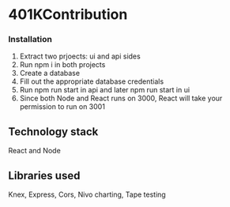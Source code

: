 # 401KContribution

### Installation

1. Extract two prjoects: ui and api sides
2. Run npm i in both projects
3. Create a database
4. Fill out the appropriate database credentials
5. Run npm run start in api and later npm run start in ui
6. Since both Node and React runs on 3000, React will take your permission to run on 3001

## Technology stack

React and Node

## Libraries used

Knex, Express, Cors, Nivo charting, Tape testing
